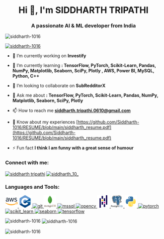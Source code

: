<h1 align="center">Hi 👋, I'm SIDDHARTH TRIPATHI</h1>
<h3 align="center">A passionate AI & ML developer from India</h3>

<p align="left"> <img src="https://komarev.com/ghpvc/?username=siddharth-1016&label=Profile%20views&color=0e75b6&style=flat" alt="siddharth-1016" /> </p>

<p align="left"> <a href="https://github.com/ryo-ma/github-profile-trophy"><img src="https://github-profile-trophy.vercel.app/?username=siddharth-1016" alt="siddharth-1016" /></a> </p>

- 🔭 I’m currently working on **Investify**

- 🌱 I’m currently learning **: TensorFlow, PyTorch, Scikit-Learn, Pandas, NumPy, Matplotlib, Seaborn, SciPy, Plotly , AWS, Power BI, MySQL, Python, C++**

- 👯 I’m looking to collaborate on **SubRedditorX**

- 💬 Ask me about **: TensorFlow, PyTorch, Scikit-Learn, Pandas, NumPy, Matplotlib, Seaborn, SciPy, Plotly**

- 📫 How to reach me **siddharth.tripathi.0610@gmail.com**

- 📄 Know about my experiences [https://github.com/Siddharth-1016/RESUME/blob/main/siddharth_resume.pdf](https://github.com/Siddharth-1016/RESUME/blob/main/siddharth_resume.pdf)

- ⚡ Fun fact **I think I am funny with a great sense of humour**

<h3 align="left">Connect with me:</h3>
<p align="left">
<a href="https://linkedin.com/in/siddharth tripathi" target="blank"><img align="center" src="https://raw.githubusercontent.com/rahuldkjain/github-profile-readme-generator/master/src/images/icons/Social/linked-in-alt.svg" alt="siddharth tripathi" height="30" width="40" /></a>
  <a href="https://www.leetcode.com/siddharth_10_" target="blank"><img align="center" src="https://raw.githubusercontent.com/rahuldkjain/github-profile-readme-generator/master/src/images/icons/Social/leet-code.svg" alt="siddharth_10_" height="30" width="40" /></a>
</p>

<h3 align="left">Languages and Tools:</h3>
<p align="left"> <a href="https://aws.amazon.com" target="_blank" rel="noreferrer"> <img src="https://raw.githubusercontent.com/devicons/devicon/master/icons/amazonwebservices/amazonwebservices-original-wordmark.svg" alt="aws" width="40" height="40"/> </a> <a href="https://www.w3schools.com/cpp/" target="_blank" rel="noreferrer"> <img src="https://raw.githubusercontent.com/devicons/devicon/master/icons/cplusplus/cplusplus-original.svg" alt="cplusplus" width="40" height="40"/> </a> <a href="https://git-scm.com/" target="_blank" rel="noreferrer"> <img src="https://www.vectorlogo.zone/logos/git-scm/git-scm-icon.svg" alt="git" width="40" height="40"/> </a> <a href="https://www.mongodb.com/" target="_blank" rel="noreferrer"> <img src="https://raw.githubusercontent.com/devicons/devicon/master/icons/mongodb/mongodb-original-wordmark.svg" alt="mongodb" width="40" height="40"/> </a> <a href="https://www.microsoft.com/en-us/sql-server" target="_blank" rel="noreferrer"> <img src="https://www.svgrepo.com/show/303229/microsoft-sql-server-logo.svg" alt="mssql" width="40" height="40"/> </a> <a href="https://opencv.org/" target="_blank" rel="noreferrer"> <img src="https://www.vectorlogo.zone/logos/opencv/opencv-icon.svg" alt="opencv" width="40" height="40"/> </a> <a href="https://pandas.pydata.org/" target="_blank" rel="noreferrer"> <img src="https://raw.githubusercontent.com/devicons/devicon/2ae2a900d2f041da66e950e4d48052658d850630/icons/pandas/pandas-original.svg" alt="pandas" width="40" height="40"/> </a> <a href="https://www.postgresql.org" target="_blank" rel="noreferrer"> <img src="https://raw.githubusercontent.com/devicons/devicon/master/icons/postgresql/postgresql-original-wordmark.svg" alt="postgresql" width="40" height="40"/> </a> <a href="https://www.python.org" target="_blank" rel="noreferrer"> <img src="https://raw.githubusercontent.com/devicons/devicon/master/icons/python/python-original.svg" alt="python" width="40" height="40"/> </a> <a href="https://pytorch.org/" target="_blank" rel="noreferrer"> <img src="https://www.vectorlogo.zone/logos/pytorch/pytorch-icon.svg" alt="pytorch" width="40" height="40"/> </a> <a href="https://scikit-learn.org/" target="_blank" rel="noreferrer"> <img src="https://upload.wikimedia.org/wikipedia/commons/0/05/Scikit_learn_logo_small.svg" alt="scikit_learn" width="40" height="40"/> </a> <a href="https://seaborn.pydata.org/" target="_blank" rel="noreferrer"> <img src="https://seaborn.pydata.org/_images/logo-mark-lightbg.svg" alt="seaborn" width="40" height="40"/> </a> <a href="https://www.tensorflow.org" target="_blank" rel="noreferrer"> <img src="https://www.vectorlogo.zone/logos/tensorflow/tensorflow-icon.svg" alt="tensorflow" width="40" height="40"/> </a> </p>
<p><img align="left" src="https://github-readme-stats.vercel.app/api/top-langs?username=siddharth-1016&show_icons=true&locale=en&layout=compact" alt="siddharth-1016" /></p>

<p>&nbsp;<img align="center" src="https://github-readme-stats.vercel.app/api?username=siddharth-1016&show_icons=true&locale=en" alt="siddharth-1016" /></p>

<p><img align="center" src="https://github-readme-streak-stats.herokuapp.com/?user=siddharth-1016&" alt="siddharth-1016" /></p>
